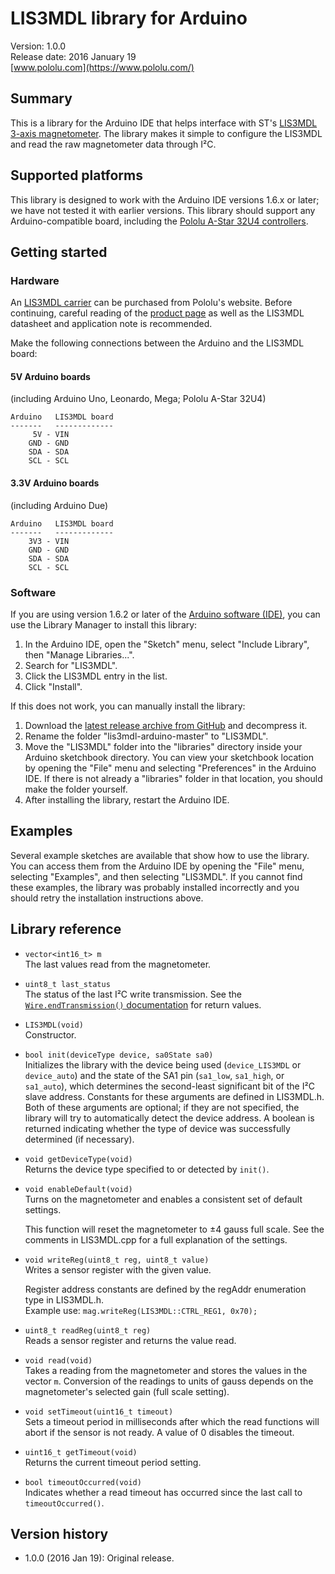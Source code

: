 # LIS3MDL library for Arduino

Version: 1.0.0<br>
Release date: 2016 January 19<br>
[www.pololu.com](https://www.pololu.com/)

## Summary

This is a library for the Arduino IDE that helps interface with ST's [LIS3MDL 3-axis magnetometer](https://www.pololu.com/product/2737). The library makes it simple to configure the LIS3MDL and read the raw magnetometer data through I&sup2;C.

## Supported platforms

This library is designed to work with the Arduino IDE versions 1.6.x or later; we have not tested it with earlier versions.  This library should support any Arduino-compatible board, including the [Pololu A-Star 32U4 controllers](https://www.pololu.com/category/149/a-star-programmable-controllers).

## Getting started

### Hardware

An [LIS3MDL carrier](https://www.pololu.com/product/2737) can be purchased from Pololu's website.  Before continuing, careful reading of the [product page](https://www.pololu.com/product/2737) as well as the LIS3MDL datasheet and application note is recommended.

Make the following connections between the Arduino and the LIS3MDL board:

#### 5V Arduino boards

(including Arduino Uno, Leonardo, Mega; Pololu A-Star 32U4)

    Arduino   LIS3MDL board
    -------   -------------
         5V - VIN
        GND - GND
        SDA - SDA
        SCL - SCL

#### 3.3V Arduino boards

(including Arduino Due)

    Arduino   LIS3MDL board
    -------   -------------
        3V3 - VIN
        GND - GND
        SDA - SDA
        SCL - SCL

### Software

If you are using version 1.6.2 or later of the [Arduino software (IDE)](http://www.arduino.cc/en/Main/Software), you can use the Library Manager to install this library:

1. In the Arduino IDE, open the "Sketch" menu, select "Include Library", then "Manage Libraries...".
2. Search for "LIS3MDL".
3. Click the LIS3MDL entry in the list.
4. Click "Install".

If this does not work, you can manually install the library:

1. Download the [latest release archive from GitHub](https://github.com/pololu/lis3mdl-arduino/releases) and decompress it.
2. Rename the folder "lis3mdl-arduino-master" to "LIS3MDL".
3. Move the "LIS3MDL" folder into the "libraries" directory inside your Arduino sketchbook directory.  You can view your sketchbook location by opening the "File" menu and selecting "Preferences" in the Arduino IDE.  If there is not already a "libraries" folder in that location, you should make the folder yourself.
4. After installing the library, restart the Arduino IDE.

## Examples

Several example sketches are available that show how to use the library. You can access them from the Arduino IDE by opening the "File" menu, selecting "Examples", and then selecting "LIS3MDL". If you cannot find these examples, the library was probably installed incorrectly and you should retry the installation instructions above.

## Library reference

* `vector<int16_t> m`<br>
  The last values read from the magnetometer.

* `uint8_t last_status`<br>
  The status of the last I&sup2;C write transmission. See the [`Wire.endTransmission()` documentation](http://arduino.cc/en/Reference/WireEndTransmission) for return values.

* `LIS3MDL(void)`<br>
  Constructor.

* `bool init(deviceType device, sa0State sa0)`<br>
  Initializes the library with the device being used (`device_LIS3MDL` or `device_auto`) and the state of the SA1 pin (`sa1_low`, `sa1_high`, or `sa1_auto`), which determines the second-least significant bit of the I&sup2;C slave address. Constants for these arguments are defined in LIS3MDL.h. Both of these arguments are optional; if they are not specified, the library will try to automatically detect the device address. A boolean is returned indicating whether the type of device was successfully determined (if necessary).

* `void getDeviceType(void)`<br>
  Returns the device type specified to or detected by `init()`.

* `void enableDefault(void)`<br>
  Turns on the magnetometer and enables a consistent set of default settings.

  This function will reset the magnetometer to &plusmn;4&nbsp;gauss full scale. See the comments in LIS3MDL.cpp for a full explanation of the settings.

* `void writeReg(uint8_t reg, uint8_t value)`<br>
  Writes a sensor register with the given value.

  Register address constants are defined by the regAddr enumeration type in LIS3MDL.h.<br>
  Example use: `mag.writeReg(LIS3MDL::CTRL_REG1, 0x70);`

* `uint8_t readReg(uint8_t reg)`<br>
  Reads a sensor register and returns the value read.

* `void read(void)`<br>
  Takes a reading from the magnetometer and stores the values in the vector `m`. Conversion of the readings to units of gauss depends on the magnetometer's selected gain (full scale setting).

* `void setTimeout(uint16_t timeout)`<br>
  Sets a timeout period in milliseconds after which the read functions will abort if the sensor is not ready. A value of 0 disables the timeout.

* `uint16_t getTimeout(void)`<br>
  Returns the current timeout period setting.

* `bool timeoutOccurred(void)`<br>
  Indicates whether a read timeout has occurred since the last call to `timeoutOccurred()`.

## Version history

* 1.0.0 (2016 Jan 19): Original release.

